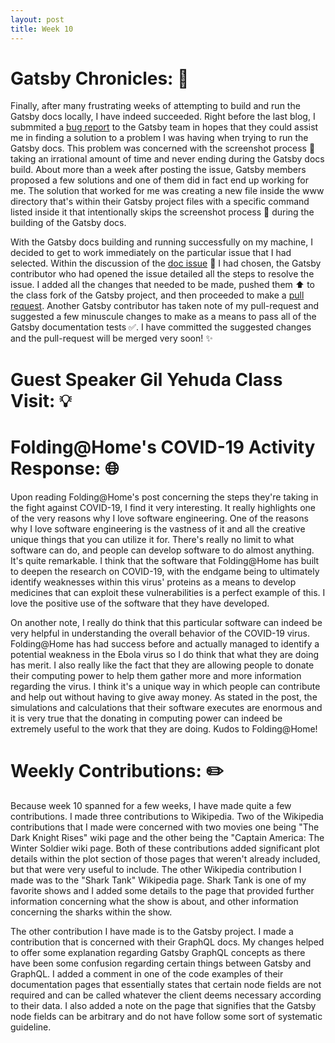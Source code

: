 ```yaml
---
layout: post
title: Week 10
---
```


# Gatsby Chronicles: :tada:

Finally, after many frustrating weeks of attempting to build and run the Gatsby docs locally, I have indeed succeeded. Right before the last blog, I submmited a [bug report](https://github.com/gatsbyjs/gatsby/issues/22649) to the Gatsby team in hopes that they could assist me in finding a solution to a problem I was having when trying to run the Gatsby docs. This problem was concerned with the screenshot process :camera_flash: taking an irrational amount of time and never ending during the Gatsby docs build.  About more than a week after posting the issue, Gatsby members proposed a few solutions and one of them did in fact end up working for me. The solution that worked for me was creating a new file inside the www directory that's within their Gatsby project files with a specific command listed inside it that intentionally skips the screenshot process :camera_flash: during the building of the Gatsby docs.

With the Gatsby docs building and running successfully on my machine, I decided to get to work immediately on the particular issue that I had selected. Within the discussion of the [doc issue](https://github.com/gatsbyjs/gatsby/issues/21962) :pencil: I had chosen, the Gatsby contributor who had opened the issue detailed all the steps to resolve the issue. I added all the changes that needed to be made, pushed them :arrow_up: to the class fork of the Gatsby project, and then proceeded to make a [pull request](https://github.com/gatsbyjs/gatsby/pull/23106). Another Gatsby contributor has taken note of my pull-request and suggested a few minuscule changes to make as a means to pass all of the Gatsby documentation tests :white_check_mark:. I have committed the suggested changes and the pull-request will be merged very soon! :sparkles:

# Guest Speaker Gil Yehuda Class Visit: :bulb:

# Folding@Home's COVID-19 Activity Response: :globe_with_meridians: 
Upon reading Folding@Home's post concerning the steps they're taking in the fight against COVID-19, I find it very interesting. It really highlights one of the very reasons why I love software engineering. One of the reasons why I love software engineering is the vastness of it and all the creative unique things that you can utilize it for. There's really no limit to what software can do, and people can develop software to do almost anything. It's quite remarkable. I think that the software that Folding@Home has built to deepen the research on COVID-19, with the endgame being to ultimately identify weaknesses within this virus' proteins as a means to develop medicines that can exploit these vulnerabilities is a perfect example of this. I love the positive use of the software that they have developed.

On another note, I really do think that this particular software can indeed be very helpful in understanding the overall behavior of the COVID-19 virus. Folding@Home has had success before and actually managed to identify a potential weakness in the Ebola virus so I do think that what they are doing has merit. I also really like the fact that they are allowing people to donate their computing power to help them gather more and more information regarding the virus. I think it's a unique way in which people can contribute and help out without having to give away money. As stated in the post, the simulations and calculations that their software executes are enormous and it is very true that the donating in computing power can indeed be extremely useful to the work that they are doing. Kudos to Folding@Home!

# Weekly Contributions: :pencil2:
Because week 10 spanned for a few weeks, I have made quite a few contributions. I made three contributions to Wikipedia. Two of the Wikipedia contributions that I made were concerned with two movies one being "The Dark Knight Rises" wiki page and the other being the "Captain America: The Winter Soldier wiki page. Both of these contributions added significant plot details within the plot section of those pages that weren't already included, but that were very useful to include. The other Wikipedia contribution I made was to the "Shark Tank" Wikipedia page. Shark Tank is one of my favorite shows and I added some details to the page that provided further information concerning what the show is about, and other information concerning the sharks within the show.

The other contribution I have made is to the Gatsby project. I made a contribution that is concerned with their GraphQL docs. My changes helped to offer some explanation regarding Gatsby GraphQL concepts as there have been some confusion regarding certain things between Gatsby and GraphQL. I added a comment in one of the code examples of their documentation pages that essentially states that certain node fields are not required and can be called whatever the client deems necessary according to their data. I also added a note on the page that signifies that the Gatsby node fields can be arbitrary and do not have follow some sort of systematic guideline.


